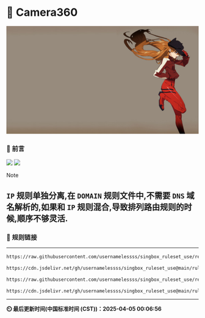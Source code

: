 
# 🧸 Camera360
![](https://raw.githubusercontent.com/usernamelessss/picture-bed/main/images/202504042256831.jpg)
### 📣 前言
![](https://shields.io/badge/-移除重复规则-ff69b4) ![](https://shields.io/badge/-IP&nbsp;规则单独存放不与&nbsp;DOMAIN&nbsp;等混合-green)
> [!NOTE]
**`IP` 规则单独分离,在 `DOMAIN` 规则文件中,不需要 `DNS` 域名解析的,如果和 `IP` 规则混合,导致排列路由规则的时候,顺序不够灵活.**
---

###  🔗 规则链接
---

```url
https://raw.githubusercontent.com/usernamelessss/singbox_ruleset_use/refs/heads/main/rule/Camera360/Camera360_No_IP.json
```

```url
https://cdn.jsdelivr.net/gh/usernamelessss/singbox_ruleset_use@main/rule/Camera360/Camera360_No_IP.json
```

```url
https://raw.githubusercontent.com/usernamelessss/singbox_ruleset_use/refs/heads/main/rule/Camera360/Camera360_No_IP.srs
```

```url
https://cdn.jsdelivr.net/gh/usernamelessss/singbox_ruleset_use@main/rule/Camera360/Camera360_No_IP.srs
```

---
**⏲️ 最后更新时间(中国标准时间 (CST))：2025-04-05 00:06:56**